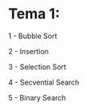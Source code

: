 # **Tema 1:**

1 - Bubble Sort

2 - Insertion

3 - Selection Sort

4 - Secvential Search

5 - Binary Search

